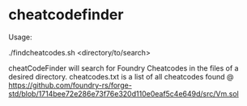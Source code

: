 # cheatcodefinder

Usage:

./findcheatcodes.sh <directory/to/search>

cheatCodeFinder will search for Foundry Cheatcodes in the files of a desired directory.
cheatcodes.txt is a list of all cheatcodes found @ https://github.com/foundry-rs/forge-std/blob/1714bee72e286e73f76e320d110e0eaf5c4e649d/src/Vm.sol
